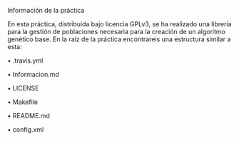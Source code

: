 Información de la práctica

En esta práctica, distribuída bajo licencia GPLv3, se ha realizado una librería para la gestión de  poblaciones necesaria para la
creación de un algoritmo genético base. 
En la raíz de la práctica encontrareis una estructura similar a esta:

• .travis.yml

• Informacion.md

• LICENSE

• Makefile
 
• README.md

• config.xml

